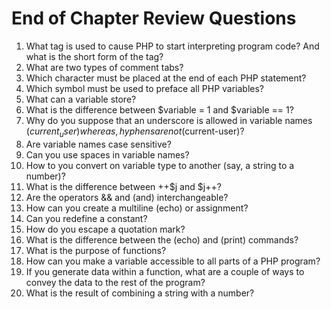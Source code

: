 # End of Chapter Review Questions
1. What tag is used to cause PHP to start interpreting program code?
And what is the short form of the tag?
2. What are two types of comment tabs?
3. Which character must be placed at the end of each PHP statement?
4. Which symbol must be used to preface all PHP variables?
5. What can a variable store?
6. What is the difference between $variable = 1 and $variable == 1?
7. Why do you suppose that an underscore is allowed in variable names ($current_user) whereas, hyphens are not ($current-user)?
8. Are variable names case sensitive?
9. Can you use spaces in variable names?
10. How to you convert on variable type to another (say, a string to a number)?
11. What is the difference between ++$j and $j++?
12. Are the operators && and (and) interchangeable?
13. How can you create a multiline (echo) or assignment?
14. Can you redefine a constant?
15. How do you escape a quotation mark?
16. What is the difference between the (echo) and (print) commands?
17. What is the purpose of functions?
18. How can you make a variable accessible to all parts of a PHP program?
19. If you generate data within a function, what are a couple of ways to convey the data to the rest of the program?
20. What is the result of combining a string with a number?

